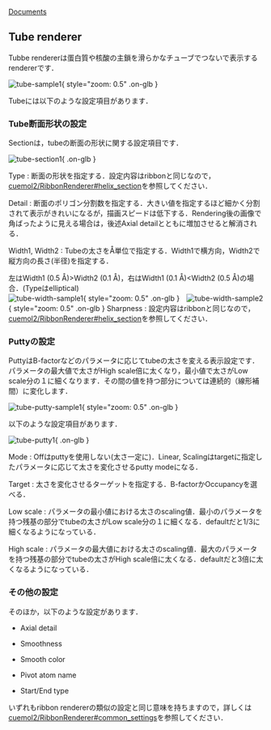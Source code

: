 [Documents](../Documents)

## Tube renderer
Tubbe rendererは蛋白質や核酸の主鎖を滑らかなチューブでつないで表示するrendererです．


![tube-sample1](../assets/images/cuemol2/TubeRenderer/tube-sample1.png){ style="zoom: 0.5" .on-glb }


Tubeには以下のような設定項目があります．

### Tube断面形状の設定
Sectionは，tubeの断面の形状に関する設定項目です．

![tube-section1](../assets/images/cuemol2/TubeRenderer/tube-section1.png){ .on-glb }


Type
:   断面の形状を指定する．設定内容はribbonと同じなので，[cuemol2/RibbonRenderer#helix_section](../cuemol2/RibbonRenderer#helix_section)を参照してください．

Detail
:   断面のポリゴン分割数を指定する．大きい値を指定するほど細かく分割されて表示がきれいになるが，描画スピードは低下する．Rendering後の画像で角ばったように見える場合は，後述Axial detailとともに増加させると解消される．

Width1, Width2
:   Tubeの太さをÅ単位で指定する．Width1で横方向，Width2で縦方向の長さ(半径)を指定する．<br />

左はWidth1 (0.5 Å)>Width2 (0.1 Å)，右はWidth1 (0.1 Å)<Width2 (0.5 Å)の場合．(Typeはelliptical)<br />
![tube-width-sample1](../assets/images/cuemol2/TubeRenderer/tube-width-sample1.png){ style="zoom: 0.5" .on-glb }　![tube-width-sample2](../assets/images/cuemol2/TubeRenderer/tube-width-sample2.png){ style="zoom: 0.5" .on-glb }
Sharpness
:   設定内容はribbonと同じなので，[cuemol2/RibbonRenderer#helix_section](../cuemol2/RibbonRenderer#helix_section)を参照してください．


### Puttyの設定
PuttyはB-factorなどのパラメータに応じてtubeの太さを変える表示設定です．
パラメータの最大値で太さがHigh scale倍に太くなり，最小値で太さがLow scale分の１に細くなります．その間の値を持つ部分については連続的（線形補間）に変化します．

![tube-putty-sample1](../assets/images/cuemol2/TubeRenderer/tube-putty-sample1.png){ style="zoom: 0.5" .on-glb }

以下のような設定項目があります．

![tube-putty1](../assets/images/cuemol2/TubeRenderer/tube-putty1.png){ .on-glb }


Mode
:   Offはputtyを使用しない(太さ一定に)．Linear, Scalingはtargetに指定したパラメータに応じて太さを変化させるputty modeになる．

Target
:   太さを変化させるターゲットを指定する．B-factorかOccupancyを選べる．

Low scale
:   パラメータの最小値における太さのscaling値．最小のパラメータを持つ残基の部分でtubeの太さがLow scale分の１に細くなる．defaultだと1/3に細くなるようになっている．

High scale
:   パラメータの最大値における太さのscaling値．最大のパラメータを持つ残基の部分でtubeの太さがHigh scale倍に太くなる．defaultだと3倍に太くなるようになっている．



### その他の設定
そのほか，以下のような設定があります．

-  Axial detail

- Smoothness

- Smooth color

- Pivot atom name

- Start/End type

いずれもribbon rendererの類似の設定と同じ意味を持ちますので，詳しくは[cuemol2/RibbonRenderer#common_settings](../cuemol2/RibbonRenderer#common_settings)を参照してください．
